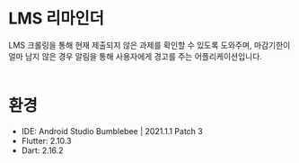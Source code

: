# LMS 리마인더

LMS 크롤링을 통해 현재 제출되지 않은 과제를 확인할 수 있도록 도와주며, 마감기한이 얼마 남지 않은 경우 알림을 통해 사용자에게 경고를 주는 어플리케이션입니다.<br><br>

# 환경

- IDE: Android Studio Bumblebee | 2021.1.1 Patch 3
- Flutter: 2.10.3
- Dart: 2.16.2
